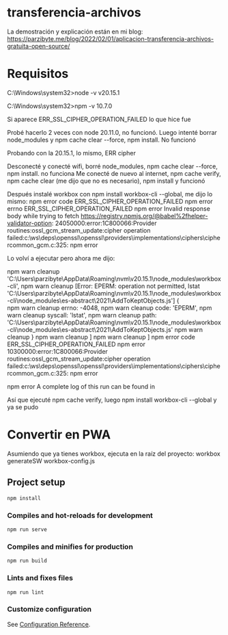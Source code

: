 # transferencia-archivos

La demostración y explicación están en mi blog: https://parzibyte.me/blog/2022/02/01/aplicacion-transferencia-archivos-gratuita-open-source/

# Requisitos
C:\Windows\system32>node -v
v20.15.1

C:\Windows\system32>npm -v
10.7.0

Si aparece ERR_SSL_CIPHER_OPERATION_FAILED lo que hice fue

Probé hacerlo 2 veces con node 20.11.0, no funcionó. Luego intenté borrar node_modules y npm cache clear --force, npm install. No funcionó

Probando con la 20.15.1, lo mismo, ERR cipher

Desconecté y conecté wifi, borré node_modules, npm cache clear --force, npm install. no funciona
Me conecté de nuevo al internet, npm cache verify, npm cache clear (me dijo que no es necesario), npm install y funcionó

Después instalé workbox con npm install workbox-cli --global, me dijo lo mismo:
npm error code ERR_SSL_CIPHER_OPERATION_FAILED
npm error errno ERR_SSL_CIPHER_OPERATION_FAILED
npm error Invalid response body while trying to fetch https://registry.npmjs.org/@babel%2fhelper-validator-option: 24050000:error:1C800066:Provider routines:ossl_gcm_stream_update:cipher operation failed:c:\ws\deps\openssl\openssl\providers\implementations\ciphers\ciphercommon_gcm.c:325:
npm error

Lo volví a ejecutar pero ahora me dijo:

npm warn cleanup     'C:\\Users\\parzibyte\\AppData\\Roaming\\nvm\\v20.15.1\\node_modules\\workbox-cli',
npm warn cleanup     [Error: EPERM: operation not permitted, lstat 'C:\Users\parzibyte\AppData\Roaming\nvm\v20.15.1\node_modules\workbox-cli\node_modules\es-abstract\2021\AddToKeptObjects.js'] {   
npm warn cleanup       errno: -4048,
npm warn cleanup       code: 'EPERM',
npm warn cleanup       syscall: 'lstat',
npm warn cleanup       path: 'C:\\Users\\parzibyte\\AppData\\Roaming\\nvm\\v20.15.1\\node_modules\\workbox-cli\\node_modules\\es-abstract\\2021\\AddToKeptObjects.js'
npm warn cleanup     }
npm warn cleanup   ]
npm warn cleanup ]
npm error code ERR_SSL_CIPHER_OPERATION_FAILED
npm error 10300000:error:1C800066:Provider routines:ossl_gcm_stream_update:cipher operation failed:c:\ws\deps\openssl\openssl\providers\implementations\ciphers\ciphercommon_gcm.c:325:
npm error

npm error A complete log of this run can be found in

Así que ejecuté npm cache verify, luego npm install workbox-cli --global y ya se pudo

# Convertir en PWA
Asumiendo que ya tienes workbox, ejecuta en la raíz del proyecto:
workbox generateSW workbox-config.js 

## Project setup
```
npm install
```

### Compiles and hot-reloads for development
```
npm run serve
```

### Compiles and minifies for production
```
npm run build
```

### Lints and fixes files
```
npm run lint
```

### Customize configuration
See [Configuration Reference](https://cli.vuejs.org/config/).
